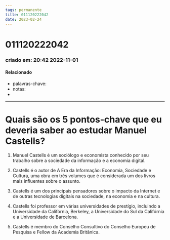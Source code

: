 ```yaml
---
tags: permanente
title: 011120222042
date: 2023-02-24
---
```

# 011120222042
### criado em: 20:42 2022-11-01

#### Relacionado
- palavras-chave: 
- notas:
- 
---
# Quais são os 5 pontos-chave que eu deveria saber ao estudar Manuel Castells?

1. Manuel Castells é um sociólogo e economista conhecido por seu trabalho sobre a sociedade da informação e a economia digital.

2. Castells é o autor de A Era da Informação: Economia, Sociedade e Cultura, uma obra em três volumes que é considerada um dos livros mais influentes sobre o assunto.

3. Castells é um dos principais pensadores sobre o impacto da Internet e de outras tecnologias digitais na sociedade, na economia e na cultura.

4. Castells foi professor em várias universidades de prestígio, incluindo a Universidade da Califórnia, Berkeley, a Universidade do Sul da Califórnia e a Universidade de Barcelona.

5. Castells é membro do Conselho Consultivo do Conselho Europeu de Pesquisa e Fellow da Academia Britânica.

